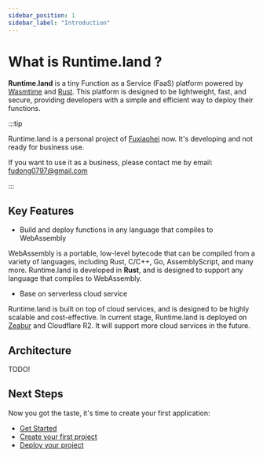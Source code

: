 ```yaml
---
sidebar_position: 1
sidebar_label: "Introduction"
---
```


# What is Runtime.land ?

**Runtime.land** is a tiny Function as a Service (FaaS) platform powered by [Wasmtime](https://wasmtime.dev/) and [Rust](https://www.rust-lang.org/). This platform is designed to be lightweight, fast, and secure, providing developers with a simple and efficient way to deploy their functions.

:::tip

Runtime.land is a personal project of [Fuxiaohei](https://github.com/fuxiaohei) now. It's developing and not ready for business use.

If you want to use it as a business, please contact me by email: [fudong0797@gmail.com](mailto:fudong0797@gmail.com)

:::

## Key Features

- Build and deploy functions in any language that compiles to WebAssembly

WebAssembly is a portable, low-level bytecode that can be compiled from a variety of languages, including Rust, C/C++, Go, AssemblyScript, and many more. Runtime.land is developed in **Rust**, and is designed to support any language that compiles to WebAssembly.

- Base on serverless cloud service

Runtime.land is built on top of cloud services, and is designed to be highly scalable and cost-effective. In current stage, Runtime.land is deployed on [Zeabur](https://zeabur.com/) and Cloudflare R2. It will support more cloud services in the future.

## Architecture

TODO!

## Next Steps

Now you got the taste, it's time to create your first application:

- [Get Started](/docs/get-started)
- [Create your first project](/docs/create-project)
- [Deploy your project](/docs/deploy-project)
